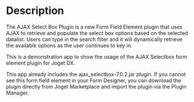 # Description

The AJAX Select Box Plugin is a new Form Field Element plugin that uses AJAX to retrieve and populate the select box options based on the selected datalist. Users can type in the search filter and it will dynamically retrieve the available options as the user continues to key in.

This is a demonstration app to show the usage of the AJAX Selectbox form element plugin for Joget DX.

This app already includes the ajax_selectbox-7.0.2.jar plugin. If you cannot see this form field element in your Form Designer, you can download the plugin directly from Joget Marketplace and import the plugin via the Plugin Manager.

